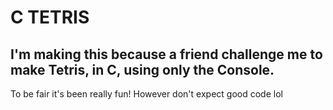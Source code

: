 # C TETRIS
## I'm making this because a friend challenge me to make Tetris, in C, using only the Console.

To be fair it's been really fun!
However don't expect good code lol
